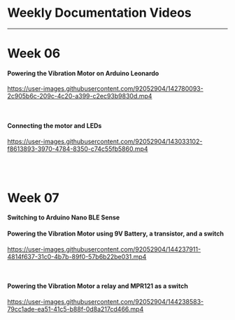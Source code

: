 <h1>Weekly Documentation Videos</h1>
<hr>

<h1>Week 06</h1>

<h4>Powering the Vibration Motor on Arduino Leonardo</h4>

https://user-images.githubusercontent.com/92052904/142780093-2c905b6c-209c-4c20-a399-c2ec93b9830d.mp4

<br>
<h4>Connecting the motor and LEDs</h4>

https://user-images.githubusercontent.com/92052904/143033102-f8613893-3970-4784-8350-c74c55fb5860.mp4

<br><br>

<h1>Week 07</h1>
<h4>Switching to Arduino Nano BLE Sense</h4>
<h4>Powering the Vibration Motor using 9V Battery, a transistor, and a switch</h4>

https://user-images.githubusercontent.com/92052904/144237911-4814f637-31c0-4b7b-89f0-57b6b22be031.mp4

<br>
<h4>Powering the Vibration Motor a relay and MPR121 as a switch</h4>

https://user-images.githubusercontent.com/92052904/144238583-79cc1ade-ea51-41c5-b88f-0d8a217cd466.mp4


